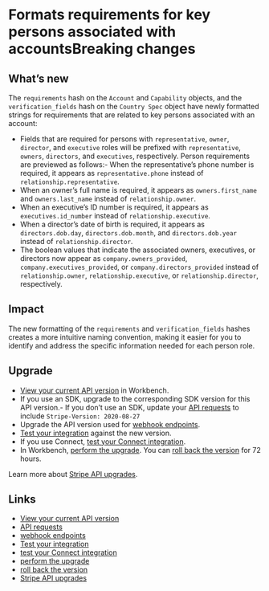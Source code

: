 # Formats requirements for key persons associated with accountsBreaking changes

## What’s new

The `requirements` hash on the `Account` and `Capability` objects, and the
`verification_fields` hash on the `Country Spec` object have newly formatted
strings for requirements that are related to key persons associated with an
account:

- Fields that are required for persons with `representative`, `owner`,
`director`, and `executive` roles will be prefixed with `representative`,
`owners`, `directors`, and `executives`, respectively. Person requirements are
previewed as follows:- When the representative’s phone number is required, it
appears as `representative.phone` instead of `relationship.representative`.
- When an owner’s full name is required, it appears as `owners.first_name` and
`owners.last_name` instead of `relationship.owner`.
- When an executive’s ID number is required, it appears as
`executives.id_number` instead of `relationship.executive`.
- When a director’s date of birth is required, it appears as
`directors.dob.day`, `directors.dob.month`, and `directors.dob.year` instead of
`relationship.director`.
- The boolean values that indicate the associated owners, executives, or
directors now appear as `company.owners_provided`,
`company.executives_provided`, or `company.directors_provided` instead of
`relationship.owner`, `relationship.executive`, or `relationship.director`,
respectively.

## Impact

The new formatting of the `requirements` and `verification_fields` hashes
creates a more intuitive naming convention, making it easier for you to identify
and address the specific information needed for each person role.

## Upgrade

- [View your current API
version](https://docs.stripe.com/upgrades#view-your-api-version-and-the-latest-available-upgrade-in-workbench)
in Workbench.
- If you use an SDK, upgrade to the corresponding SDK version for this API
version.- If you don’t use an SDK, update your [API
requests](https://docs.stripe.com/api/versioning) to include `Stripe-Version:
2020-08-27`
- Upgrade the API version used for [webhook
endpoints](https://docs.stripe.com/webhooks/versioning).
- [Test your integration](https://docs.stripe.com/testing) against the new
version.
- If you use Connect, [test your Connect
integration](https://docs.stripe.com/connect/testing).
- In Workbench, [perform the
upgrade](https://docs.stripe.com/upgrades#perform-the-upgrade). You can [roll
back the version](https://docs.stripe.com/upgrades#roll-back-your-api-version)
for 72 hours.

Learn more about [Stripe API upgrades](https://docs.stripe.com/upgrades).

## Links

- [View your current API
version](https://docs.stripe.com/upgrades#view-your-api-version-and-the-latest-available-upgrade-in-workbench)
- [API requests](https://docs.stripe.com/api/versioning)
- [webhook endpoints](https://docs.stripe.com/webhooks/versioning)
- [Test your integration](https://docs.stripe.com/testing)
- [test your Connect integration](https://docs.stripe.com/connect/testing)
- [perform the upgrade](https://docs.stripe.com/upgrades#perform-the-upgrade)
- [roll back the
version](https://docs.stripe.com/upgrades#roll-back-your-api-version)
- [Stripe API upgrades](https://docs.stripe.com/upgrades)